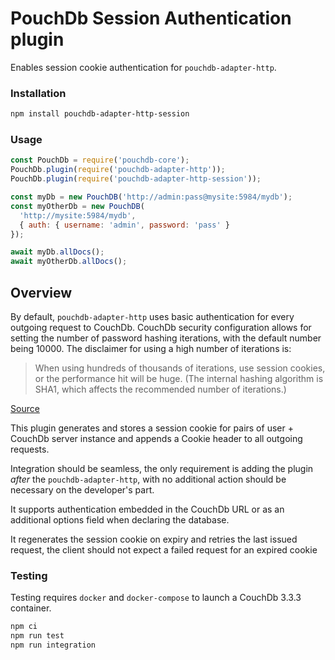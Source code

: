 # PouchDb Session Authentication plugin

Enables session cookie authentication for `pouchdb-adapter-http`.

### Installation
```bash
npm install pouchdb-adapter-http-session
```

### Usage
```javascript
const PouchDb = require('pouchdb-core');
PouchDb.plugin(require('pouchdb-adapter-http'));
PouchDb.plugin(require('pouchdb-adapter-http-session'));

const myDb = new PouchDB('http://admin:pass@mysite:5984/mydb');
const myOtherDb = new PouchDB(
  'http://mysite:5984/mydb', 
  { auth: { username: 'admin', password: 'pass' } 
});

await myDb.allDocs();
await myOtherDb.allDocs();
```

## Overview

By default, `pouchdb-adapter-http` uses basic authentication for every outgoing request to CouchDb. 
CouchDb security configuration allows for setting the number of password hashing iterations, with the default number being 10000. The disclaimer for using a high number of iterations is:

> When using hundreds of thousands of iterations, use session cookies, or the performance hit will be huge. (The internal hashing algorithm is SHA1, which affects the recommended number of iterations.)
 
[Source](https://docs.couchdb.org/en/stable/config/auth.html#chttpd_auth/iterations)

This plugin generates and stores a session cookie for pairs of user + CouchDb server instance and appends a Cookie header to all outgoing requests. 

Integration should be seamless, the only requirement is adding the plugin _after_ the `pouchdb-adapter-http`, with no additional action should be necessary on the developer's part.

It supports authentication embedded in the CouchDb URL or as an additional options field when declaring the database. 

It regenerates the session cookie on expiry and retries the last issued request, the client should not expect a failed request for an expired cookie

### Testing

Testing requires `docker` and `docker-compose` to launch a CouchDb 3.3.3 container.

```bash
npm ci
npm run test
npm run integration
```
